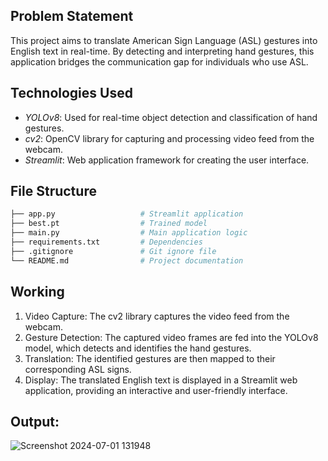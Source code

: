 ## Problem Statement

This project aims to translate American Sign Language (ASL) gestures into English text in real-time. By detecting and interpreting hand gestures, this application bridges the communication gap for individuals who use ASL.

## Technologies Used

- *YOLOv8*: Used for real-time object detection and classification of hand gestures.
- *cv2*: OpenCV library for capturing and processing video feed from the webcam.
- *Streamlit*: Web application framework for creating the user interface.

## File Structure
```bash
├── app.py                   # Streamlit application
├── best.pt                  # Trained model
├── main.py                  # Main application logic
├── requirements.txt         # Dependencies
├── .gitignore               # Git ignore file
└── README.md                # Project documentation
```

## Working

1. Video Capture: The cv2 library captures the video feed from the webcam.
2. Gesture Detection: The captured video frames are fed into the YOLOv8 model, which detects and identifies the hand gestures.
3. Translation: The identified gestures are then mapped to their corresponding ASL signs.
4. Display: The translated English text is displayed in a Streamlit web application, providing an interactive and user-friendly interface.

## Output:

![Screenshot 2024-07-01 131948](https://github.com/PranavKhedkar/American_Sign_Language_Translation/assets/99120112/bcd4ad12-eca0-4af2-a038-9825f5eb15c0)
